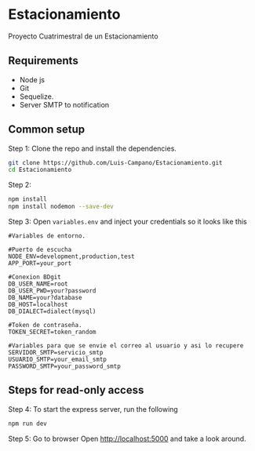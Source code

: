 # Estacionamiento
Proyecto Cuatrimestral de un Estacionamiento
## Requirements
* Node js
* Git
* Sequelize.
* Server SMTP to notification


## Common setup

Step 1: Clone the repo and install the dependencies.

```bash
git clone https://github.com/Luis-Campano/Estacionamiento.git
cd Estacionamiento
```

Step 2:
```bash
npm install
npm install nodemon --save-dev
```

Step 3: Open `variables.env` and inject your credentials so it looks like this

```
#Variables de entorno.

#Puerto de escucha
NODE_ENV=development,production,test
APP_PORT=your_port

#Conexion BDgit
DB_USER_NAME=root
DB_USER_PWD=your?password
DB_NAME=your?database
DB_HOST=localhost
DB_DIALECT=dialect(mysql)

#Token de contraseña.
TOKEN_SECRET=token_random

#Variables para que se envie el correo al usuario y asi lo recupere
SERVIDOR_SMTP=servicio_smtp
USUARIO_SMTP=your_email_smtp
PASSWORD_SMTP=your_password_smtp

```
## Steps for read-only access
Step 4:
To start the express server, run the following

```bash
npm run dev
```
Step 5: Go to browser
Open [http://localhost:5000](http://localhost:5000) and take a look around.
